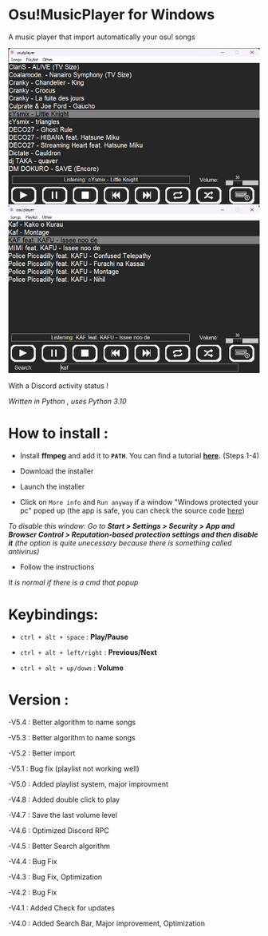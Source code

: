 # Osu!MusicPlayer for Windows

A music player that import automatically your osu! songs

![Screenshot](2022-12-16.190912.png)
![Screenshot](2022-12-16.191037.png)

With a Discord activity status !

*Written in Python , uses Python 3.10*

# How to install :

- Install **ffmpeg** and add it to **`PATH`**. You can find a tutorial **[here](https://www.geeksforgeeks.org/how-to-install-ffmpeg-on-windows/).** (Steps 1-4)

- Download the installer

- Launch the installer

- Click on `More info` and `Run anyway` if a window "Windows protected your pc" poped up (the app is safe, you can check the source code [here](https://github.com/OJddJO/osu-music-player/tree/main/osu!player))

*To disable this window: Go to **Start > Settings > Security > App and Browser Control > Reputation-based protection settings and then disable it** (the option is quite unecessary because there is something called antivirus)*

- Follow the instructions

*It is normal if there is a cmd that popup*

# Keybindings:

- `ctrl + alt + space` : **Play/Pause**

- `ctrl + alt + left/right` : **Previous/Next**

- `ctrl + alt + up/down` : **Volume**

# Version :

-V5.4 : Better algorithm to name songs

-V5.3 : Better algorithm to name songs

-V5.2 : Better import

-V5.1 : Bug fix (playlist not working well)

-V5.0 : Added playlist system, major improvment

-V4.8 : Added double click to play

-V4.7 : Save the last volume level

-V4.6 : Optimized Discord RPC

-V4.5 : Better Search algorithm

-V4.4 : Bug Fix

-V4.3 : Bug Fix, Optimization

-V4.2 : Bug Fix

-V4.1 : Added Check for updates

-V4.0 : Added Search Bar, Major improvement, Optimization
